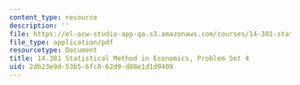 ```yaml
---
content_type: resource
description: ''
file: https://ol-ocw-studio-app-qa.s3.amazonaws.com/courses/14-381-statistical-method-in-economics-fall-2018/2db23e9d53b56fc062d9d88e1d1d9409_MIT14_381F18_PS4.pdf
file_type: application/pdf
resourcetype: Document
title: 14.381 Statistical Method in Economics, Problem Set 4
uid: 2db23e9d-53b5-6fc0-62d9-d88e1d1d9409
---
```

